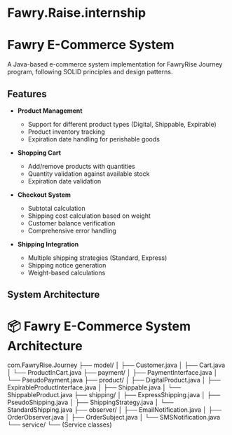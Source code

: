 # Fawry.Raise.internship
# Fawry E-Commerce System

A Java-based e-commerce system implementation for FawryRise Journey program, following SOLID principles and design patterns.

## Features

- **Product Management**
  - Support for different product types (Digital, Shippable, Expirable)
  - Product inventory tracking
  - Expiration date handling for perishable goods

- **Shopping Cart**
  - Add/remove products with quantities
  - Quantity validation against available stock
  - Expiration date validation

- **Checkout System**
  - Subtotal calculation
  - Shipping cost calculation based on weight
  - Customer balance verification
  - Comprehensive error handling

- **Shipping Integration**
  - Multiple shipping strategies (Standard, Express)
  - Shipping notice generation
  - Weight-based calculations

## System Architecture
# 📦 Fawry E-Commerce System Architecture

com.FawryRise.Journey
├── model/
│   ├── Customer.java
│   ├── Cart.java
│   └── ProductInCart.java
├── payment/
│   ├── PaymentInterface.java
│   └── PseudoPayment.java
├── product/
│   ├── DigitalProduct.java
│   ├── ExpirableProductInterface.java
│   ├── Shippable.java
│   └── ShippableProduct.java
├── shipping/
│   ├── ExpressShipping.java
│   ├── PseudoShipping.java
│   ├── ShippingStrategy.java
│   └── StandardShipping.java
├── observer/
│   ├── EmailNotification.java
│   ├── OrderObserver.java
│   ├── OrderSubject.java
│   └── SMSNotification.java
└── service/
    └── (Service classes)
